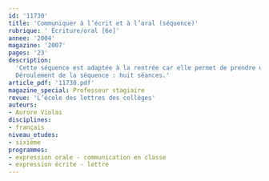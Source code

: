 ```yaml
---
id: '11730'
title: 'Communiquer à l’écrit et à l’oral (séquence)'
rubrique: ' Écriture/oral [6e]'
annee: '2004'
magazine: '2007'
pages: '23'
description: 
  'Cette séquence est adaptée à la rentrée car elle permet de prendre un premier contact avec les élèves et de cerner rapidement leurs capacités pour aborder la lecture et l’écriture d’un texte. Il faut garder à l’esprit que ces élèves viennent souvent d’établissements différents et ne connaissent pas encore le rythme de travail du collège. Comme leurs acquis sont probablement inégaux, il est important de commencer par une séquence qui mettra au clair ce qu’ils doivent nécessairement connaître pour que l’année de sixième se déroule bien. On commence donc par leur expliquer les règles de base. Les points de grammaire abordés dans cette séquence sont essentiellement des révisions, ce qui présente, là encore, deux avantages : effectuer une remise à niveau pour tous les élèves sans les dérouter par trop de nouveautés. Le thème de la communication met en avant le lien entre l’oral et l’écrit et l’importance des codes communs pour pouvoir se comprendre. C’est une bonne approche pour justifier l’ensemble des règles de présentation qui seront exigées de l’élève pour les devoirs (pas seulement en français) et pour une prise de conscience de sa part de la raison d’être des critères d’évaluation du professeur.
  Déroulement de la séquence : huit séances.'
article_pdf: '11730.pdf'
magazine_special: Professeur stagiaire
revue: 'L’école des lettres des collèges'
auteurs:
- Aurore Violas
disciplines:
- français
niveau_etudes:
- sixième
programmes:
- expression orale - communication en classe
- expression écrite - lettre
---
```

